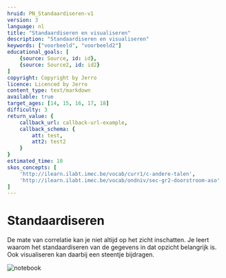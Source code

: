 ```yaml
---
hruid: PN_Standaardiseren-v1
version: 3
language: nl
title: "Standaardiseren en visualiseren"
description: "Standaardiseren en visualiseren"
keywords: ["voorbeeld", "voorbeeld2"]
educational_goals: [
    {source: Source, id: id}, 
    {source: Source2, id: id2}
]
copyright: Copyright by Jerro
licence: Licenced by Jerro
content_type: text/markdown
available: true
target_ages: [14, 15, 16, 17, 18]
difficulty: 3
return_value: {
    callback_url: callback-url-example,
    callback_schema: {
        att: test,
        att2: test2
    }
}
estimated_time: 10
skos_concepts: [
    'http://ilearn.ilabt.imec.be/vocab/curr1/c-andere-talen', 
    'http://ilearn.ilabt.imec.be/vocab/ondniv/sec-gr2-doorstroom-aso'
]
---
```

# Standaardiseren
De mate van correlatie kan je niet altijd op het zicht inschatten. Je leert waarom het standaardiseren van de gegevens in dat opzicht belangrijk is. Ook visualiseren kan daarbij een steentje bijdragen.

![notebook](@learning-object/PN_StandaardiserenM-v1/nl/3)